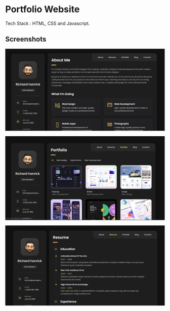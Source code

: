 # Portfolio Website
Tech Stack : HTML, CSS and Javascript.


## Screenshots

![App Screenshot](Screenshots/AboutMe.png)

![App Screenshot](Screenshots/Portfolio.png)

![App Screenshot](Screenshots/Resume.png)

